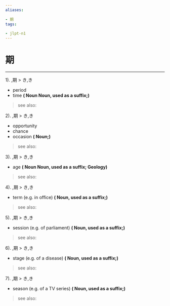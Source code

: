 ```yaml
---
aliases:
    
- 期
tags:
    
- jlpt-n1
---
```


# 期
---
1).
,期 > き,き

- period
- time
**( Noun Noun, used as a suffix;)**
> see also: 
            
2).
,期 > き,き

- opportunity
- chance
- occasion
**( Noun;)**
> see also: 
            
3).
,期 > き,き

- age
**( Noun Noun, used as a suffix; Geology)**
> see also: 
            
4).
,期 > き,き

- term (e.g. in office)
**( Noun, used as a suffix;)**
> see also: 
            
5).
,期 > き,き

- session (e.g. of parliament)
**( Noun, used as a suffix;)**
> see also: 
            
6).
,期 > き,き

- stage (e.g. of a disease)
**( Noun, used as a suffix;)**
> see also: 
            
7).
,期 > き,き

- season (e.g. of a TV series)
**( Noun, used as a suffix;)**
> see also: 
            
